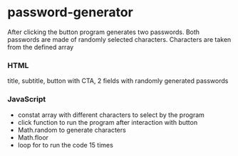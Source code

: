 # password-generator
 After clicking the button program generates two passwords. Both passwords are made of randomly selected characters. Characters are taken from the defined array

### HTML 
title, subtitle, button with CTA, 2 fields with randomly generated passwords

### JavaScript
- constat array with different characters to select by the program
- click function to run the program after interaction with button
- Math.random to generate characters
- Math.floor
- loop for to run the code 15 times
